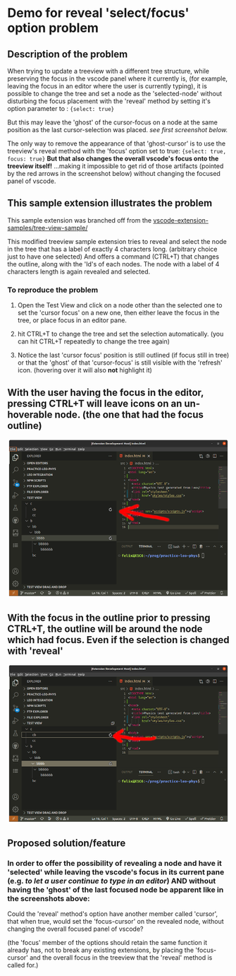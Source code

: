 # Demo for reveal 'select/focus' option problem

## Description of the problem

When trying to update a treeview with a different tree structure, while preserving the focus in the vscode panel where it currently is, (for example, leaving the focus in an editor where the user is currently typing), it is possible to change the tree and set a node as the 'selected-node' without disturbing the focus placement with the 'reveal' method by setting it's option parameter to : `{select: true}`

 But this may leave the 'ghost' of the cursor-focus on a node at the same position as the last cursor-selection was placed. *see first screenshot below.*

The only way to remove the appearance of that 'ghost-cursor' is to use the treeview's reveal method with the 'focus' option set to true: `{select: true, focus: true}` **But that also changes the overall vscode's focus onto the treeview itself!** ...making it impossible to get rid of those artifacts (pointed by the red arrows in the screenshot below) without changing the focused panel of vscode.

## This sample extension illustrates the problem

This sample extension was branched off from the [vscode-extension-samples/tree-view-sample/](https://github.com/microsoft/vscode-extension-samples/tree/main/tree-view-sample)

This modified treeview sample extension tries to reveal and select the node in the tree that has a label of exactly 4 characters long. (arbitrary choice just to have one selected) And offers a command (CTRL+T) that changes the outline, along with the 'Id's of each nodes. The node with a label of 4 characters length is again revealed and selected.

### To reproduce the problem

1. Open the Test View and click on a node other than the selected one to set the 'cursor focus' on a new one, then either leave the focus in the tree, or place focus in an editor pane.

2. hit CTRL+T to change the tree and set the selection automatically. (you can hit CTRL+T repeatedly to change the tree again)

3. Notice the last 'cursor focus' position is still outlined (if focus still in tree) or that the 'ghost' of that 'cursor-focus' is still visible with the 'refresh' icon. (hovering over it will also **not** highlight it)

## With the user having the focus in the editor, pressing CTRL+T will **leave icons on an un-hoverable node**. (the one that had the focus outline)

![Focus was in editor](./ghost-cursor-focus-in-editor.png)

## With the focus in the outline prior to pressing CTRL+T, the outline will be around the node which had focus. Even if the selection is changed with 'reveal'

![Focus was in outline](./ghost-cursor-focus-in-outline.png)

## Proposed solution/feature

### In order to offer the possibility of revealing a node and have it 'selected' while leaving the vscode's focus in its current pane (e.g. *to let a user continue to type in an editor*) AND without having the 'ghost' of the last focused node be apparent like in the screenshots above:

Could the 'reveal' method's option have another member called 'cursor', that when true, would set the 'focus-cursor' on the revealed node, without changing the overall focused panel of vscode?

 (the 'focus' member of the options should retain the same function it already has, not to break any existing extensions, by placing the 'focus-cursor' and the overall focus in the treeview that the 'reveal' method is called for.)
